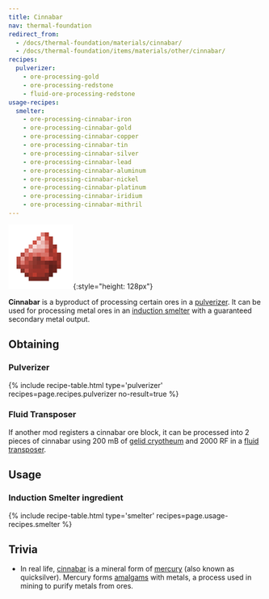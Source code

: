 ```yaml
---
title: Cinnabar
nav: thermal-foundation
redirect_from:
  - /docs/thermal-foundation/materials/cinnabar/
  - /docs/thermal-foundation/items/materials/other/cinnabar/
recipes:
  pulverizer:
    - ore-processing-gold
    - ore-processing-redstone
    - fluid-ore-processing-redstone
usage-recipes:
  smelter:
    - ore-processing-cinnabar-iron
    - ore-processing-cinnabar-gold
    - ore-processing-cinnabar-copper
    - ore-processing-cinnabar-tin
    - ore-processing-cinnabar-silver
    - ore-processing-cinnabar-lead
    - ore-processing-cinnabar-aluminum
    - ore-processing-cinnabar-nickel
    - ore-processing-cinnabar-platinum
    - ore-processing-cinnabar-iridium
    - ore-processing-cinnabar-mithril
---
```


![Cinnabar](/assets/images/thermal-foundation/cinnabar.png){:style="height: 128px"}


**Cinnabar** is a byproduct of processing certain ores in a
[pulverizer](/docs/pulverizer/). It can be used for processing metal ores in an
[induction smelter](/docs/induction-smelter/) with a guaranteed secondary metal
output.


Obtaining
---------

### Pulverizer
{% include recipe-table.html type='pulverizer' recipes=page.recipes.pulverizer no-result=true %}

### Fluid Transposer
If another mod registers a cinnabar ore block, it can be processed into 2 pieces
of cinnabar using 200 mB of [gelid cryotheum](/docs/gelid-cryotheum/) and 2000
RF in a [fluid transposer](/docs/fluid-transposer/).


Usage
-----

### Induction Smelter ingredient
{% include recipe-table.html type='smelter' recipes=page.usage-recipes.smelter %}


Trivia
------

* In real life, [cinnabar](https://en.wikipedia.org/wiki/Cinnabar) is a mineral
  form of [mercury](https://en.wikipedia.org/wiki/Mercury) (also known as
  quicksilver). Mercury forms
  [amalgams](https://en.wikipedia.org/wiki/Amalgam_(chemistry)) with metals, a
  process used in mining to purify metals from ores.
